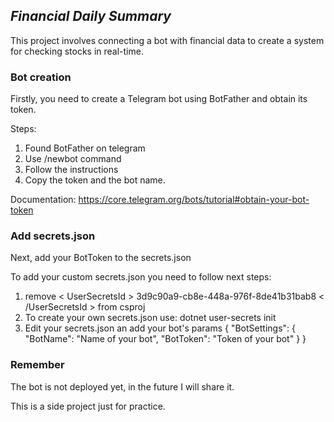 ﻿## *Financial Daily Summary*

This project involves connecting a bot with financial data to create a system for checking stocks in real-time.

### Bot creation 

Firstly, you need to create a Telegram bot using BotFather and obtain its token.

Steps: 
1. Found BotFather on telegram 
2. Use /newbot command
3. Follow the instructions 
4. Copy the token and the bot name. 

Documentation: https://core.telegram.org/bots/tutorial#obtain-your-bot-token

### Add secrets.json

Next, add your BotToken to the secrets.json 

To add your custom secrets.json you need to follow next steps: 

1. remove < UserSecretsId > 3d9c90a9-cb8e-448a-976f-8de41b31bab8 < /UserSecretsId > from csproj
2. To create your own secrets.json use: dotnet user-secrets init  
3. Edit your secrets.json an add your bot's params
    {
      "BotSettings": {
        "BotName": "Name of your bot",
        "BotToken": "Token of your bot"
      }
    }

### Remember

The bot is not deployed yet, in the future I will share it.

This is a side project just for practice.